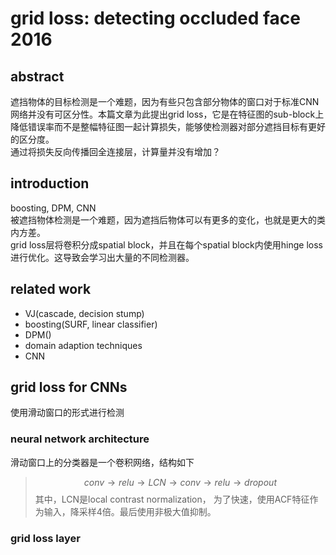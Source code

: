 # grid loss: detecting occluded face  2016
## abstract
遮挡物体的目标检测是一个难题，因为有些只包含部分物体的窗口对于标准CNN网络并没有可区分性。本篇文章为此提出grid loss，它是在特征图的sub-block上降低错误率而不是整幅特征图一起计算损失，能够使检测器对部分遮挡目标有更好的区分度。  
通过将损失反向传播回全连接层，计算量并没有增加？

## introduction
boosting, DPM, CNN  
被遮挡物体检测是一个难题，因为遮挡后物体可以有更多的变化，也就是更大的类内方差。  
grid loss层将卷积分成spatial block，并且在每个spatial block内使用hinge loss进行优化。这导致会学习出大量的不同检测器。

## related work
- VJ(cascade, decision stump)
- boosting(SURF, linear classifier)
- DPM()
- domain adaption techniques
- CNN


## grid loss for CNNs
使用滑动窗口的形式进行检测
### neural network architecture
滑动窗口上的分类器是一个卷积网络，结构如下
> $$conv \rightarrow relu \rightarrow LCN \rightarrow conv \rightarrow relu \rightarrow dropout$$
其中，LCN是local contrast normalization，
为了快速，使用ACF特征作为输入，降采样$4$倍。最后使用非极大值抑制。
### grid loss layer